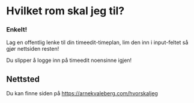 # Hvilket rom skal jeg til?

### Enkelt!

Lag en offentlig lenke til din timeedit-timeplan, lim den inn i input-feltet så gjør nettsiden resten!

Du slipper å logge inn på timeedit noensinne igjen!

## Nettsted

Du kan finne siden på https://arnekvaleberg.com/hvorskaljeg 

